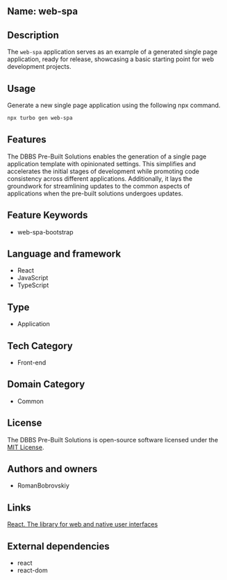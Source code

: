 ## Name: web-spa

## Description

The `web-spa` application serves as an example of a generated single page application, ready for release, showcasing a basic starting point for web development projects.

## Usage

Generate a new single page application using the following npx command.

```bash
npx turbo gen web-spa
```

## Features

The DBBS Pre-Built Solutions enables the generation of a single page application template with opinionated settings. This simplifies and accelerates the initial stages of development while promoting code consistency across different applications. Additionally, it lays the groundwork for streamlining updates to the common aspects of applications when the pre-built solutions undergoes updates.

## Feature Keywords

- web-spa-bootstrap

## Language and framework

- React
- JavaScript
- TypeScript

## Type

- Application

## Tech Category

- Front-end

## Domain Category

- Common

## License

The DBBS Pre-Built Solutions is open-source software licensed under the [MIT License](LICENSE).

## Authors and owners

- RomanBobrovskiy

## Links

[React. The library for web and native user interfaces](https://react.dev/)

## External dependencies

- react
- react-dom
